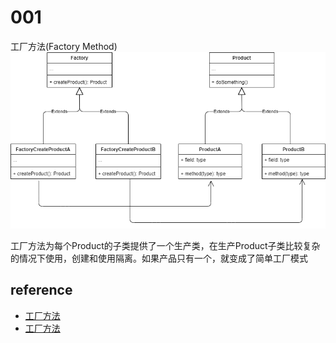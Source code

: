 # 001
工厂方法(Factory Method)
![factoryMethod](factoryMethod.drawio.png)

工厂方法为每个Product的子类提供了一个生产类，在生产Product子类比较复杂的情况下使用，创建和使用隔离。如果产品只有一个，就变成了简单工厂模式



## reference
- [工厂方法](http://c.biancheng.net/view/1348.html)
- [工厂方法](https://refactoringguru.cn/design-patterns/factory-method)